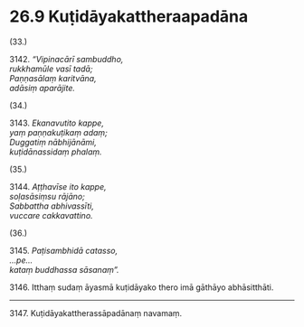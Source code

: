 # 26.9 Kuṭidāyakattheraapadāna

(33.)

3142\. _“Vipinacārī sambuddho,_  
_rukkhamūle vasī tadā;_  
_Paṇṇasālaṃ karitvāna,_  
_adāsiṃ aparājite._  

(34.)

3143\. _Ekanavutito kappe,_  
_yaṃ paṇṇakuṭikaṃ adaṃ;_  
_Duggatiṃ nābhijānāmi,_  
_kuṭidānassidaṃ phalaṃ._  

(35.)

3144\. _Aṭṭhavīse ito kappe,_  
_soḷasāsiṃsu rājāno;_  
_Sabbattha abhivassīti,_  
_vuccare cakkavattino._  

(36.)

3145\. _Paṭisambhidā catasso,_  
_…pe…_  
_kataṃ buddhassa sāsanaṃ”._  

3146\. Itthaṃ sudaṃ āyasmā kuṭidāyako thero imā gāthāyo abhāsitthāti.

---

3147\. Kuṭidāyakattherassāpadānaṃ navamaṃ.
